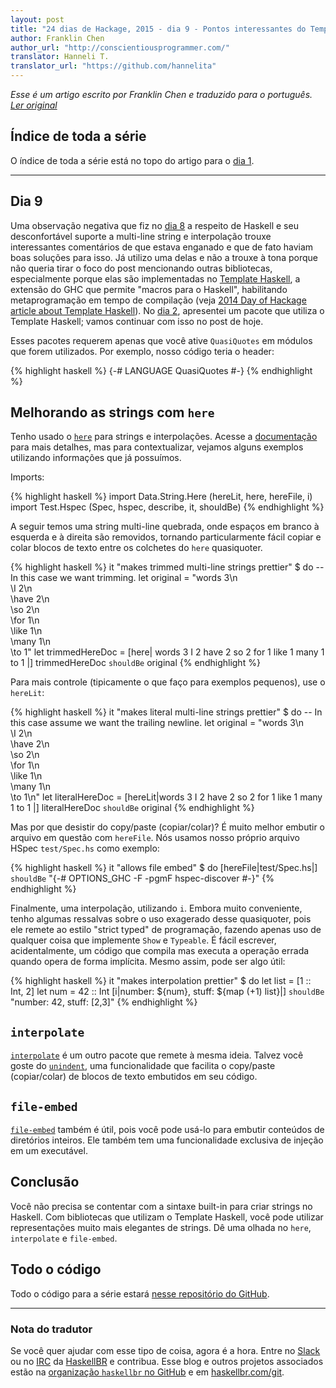 ```yaml
---
layout: post
title: "24 dias de Hackage, 2015 - dia 9 - Pontos interessantes do Template Haskell"
author: Franklin Chen
author_url: "http://conscientiousprogrammer.com/"
translator: Hanneli T.
translator_url: "https://github.com/hannelita"
---
```

_Esse é um artigo escrito por Franklin Chen e traduzido para o português.
[Ler original](http://conscientiousprogrammer.com/blog/2015/12/09/24-days-of-hackage-2015-day-9-template-haskell-goodies-here-interpolate-file-embed/)_

## Índice de toda a série
O índice de toda a série está no topo do artigo para o [dia 1](/2015/12/08/aperitivos-de-haskell-24-dias-de-hackage-2015-dia-1-introducao-e-stack.html).

- - -

## Dia 9

Uma observação negativa que fiz no [dia 8](/2015/12/16/24-dias-de-hackage-2015-dia-8-multiset-queria-que-estivesse-na-biblioteca-padrao.html) a respeito de Haskell e seu desconfortável suporte a multi-line string e interpolação trouxe interessantes comentários de que estava enganado e que de fato haviam boas soluções para isso. Já utilizo uma delas e não a trouxe à tona porque não queria tirar o foco do post mencionando outras bibliotecas, especialmente porque elas são implementadas no [Template Haskell](https://wiki.haskell.org/Template_Haskell), a extensão do GHC que permite "macros para o Haskell", habilitando metaprogramação em tempo de compilação (veja [2014 Day of Hackage article about Template Haskell](https://ocharles.org.uk/blog/guest-posts/2014-12-22-template-haskell.html)). No [dia 2](http://blog.haskellbr.com/2015/12/09/24-dias-de-hackage-2015-dia-2-expressoes-regulares-com-pcre-heavy-scripts-standalone-usando-stack.html), apresentei um pacote que utiliza o Template Haskell; vamos continuar com isso no post de hoje.

Esses pacotes requerem apenas que você ative `QuasiQuotes` em módulos que forem utilizados. Por exemplo, nosso código teria o header:

{% highlight haskell %}
{-# LANGUAGE QuasiQuotes #-}
{% endhighlight %}

<!--more-->

## Melhorando as strings com `here`

Tenho usado o [`here`](http://hackage.haskell.org/package/here) para strings e interpolações. Acesse a [documentação](https://github.com/tmhedberg/here) para mais detalhes, mas para contextualizar, vejamos alguns exemplos utilizando informações que já possuímos.

Imports:

{% highlight haskell %}
import Data.String.Here (hereLit, here, hereFile, i)
import Test.Hspec (Spec, hspec, describe, it, shouldBe)
{% endhighlight %}

A seguir temos uma string multi-line quebrada, onde espaços em branco à esquerda e à direita são removidos, tornando particularmente fácil copiar e colar blocos de texto entre os colchetes do `here` quasiquoter.

{% highlight haskell %}
    it "makes trimmed multi-line strings prettier" $ do
      -- In this case we want trimming.
      let original = "words 3\n\
                     \I 2\n\
                     \have 2\n\
                     \so 2\n\
                     \for 1\n\
                     \like 1\n\
                     \many 1\n\
                     \to 1"
      let trimmedHereDoc = [here|
words 3
I 2
have 2
so 2
for 1
like 1
many 1
to 1
|]
      trimmedHereDoc `shouldBe` original
{% endhighlight %}

Para mais controle (tipicamente o que faço para exemplos pequenos), use o `hereLit`:

{% highlight haskell %}
    it "makes literal multi-line strings prettier" $ do
      -- In this case assume we want the trailing newline.
      let original = "words 3\n\
                     \I 2\n\
                     \have 2\n\
                     \so 2\n\
                     \for 1\n\
                     \like 1\n\
                     \many 1\n\
                     \to 1\n"
      let literalHereDoc = [hereLit|words 3
I 2
have 2
so 2
for 1
like 1
many 1
to 1
|]
      literalHereDoc `shouldBe` original
{% endhighlight %}

Mas por que desistir do copy/paste (copiar/colar)? É muito melhor embutir o arquivo em questão com `hereFile`. Nós usamos nosso próprio arquivo HSpec `test/Spec.hs` como exemplo:

{% highlight haskell %}
    it "allows file embed" $ do
      [hereFile|test/Spec.hs|] `shouldBe`
        "{-# OPTIONS_GHC -F -pgmF hspec-discover #-}"
{% endhighlight %}

Finalmente, uma interpolação, utilizando `i`. Embora muito conveniente, tenho algumas ressalvas sobre o uso exagerado desse quasiquoter, pois ele remete ao estilo "strict typed" de programação, fazendo apenas uso de qualquer coisa que implemente `Show` e `Typeable`. É fácil escrever, acidentalmente, um código que compila mas executa a operação errada quando opera de forma implícita. Mesmo assim, pode ser algo útil:

{% highlight haskell %}
    it "makes interpolation prettier" $ do
      let list = [1 :: Int, 2]
      let num = 42 :: Int
      [i|number: ${num}, stuff: ${map (+1) list}|] `shouldBe`
        "number: 42, stuff: [2,3]"
{% endhighlight %}

## `interpolate`

[`interpolate`](http://hackage.haskell.org/package/interpolate) é um outro pacote que remete à mesma ideia. Talvez você goste do [`unindent`](http://hackage.haskell.org/package/interpolate-0.1.0/docs/Data-String-Interpolate-Util.html), uma funcionalidade que facilita o copy/paste (copiar/colar) de blocos de texto embutidos em seu código.

## `file-embed`

[`file-embed`](http://hackage.haskell.org/package/file-embed) também é útil, pois você pode usá-lo para embutir conteúdos de diretórios inteiros. Ele também tem uma funcionalidade exclusiva de injeção em um executável.

## Conclusão

Você não precisa se contentar com a sintaxe built-in para criar strings no Haskell. Com bibliotecas que utilizam o Template Haskell, você pode utilizar representações muito mais elegantes de strings. Dê uma olhada no `here`,
`interpolate` e `file-embed`.


## Todo o código
Todo o código para a série estará [nesse repositório do GitHub](https://github.com/FranklinChen/twenty-four-days2015-of-hackage).

- - -

### Nota do tradutor
Se você quer ajudar com esse tipo de coisa, agora é a hora. Entre no
[Slack](http://haskellbr.com/slack/) ou no
[IRC](http://irc.lc/freenode/haskell-br) da [HaskellBR](http://haskellbr.com/) e
contribua. Esse blog e outros projetos associados estão na
[organização `haskellbr` no GitHub](https://github.com/haskellbr) e em
[haskellbr.com/git](http://haskellbr.com/git).
